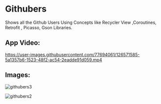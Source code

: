 # Githubers
Shows all the Github Users Using Concepts like Recycler View ,Coroutines, Retrofit , Picasso, Gson Libraries.

## App Video:


https://user-images.githubusercontent.com/77694061/126571585-5a1357b6-1523-48f2-ac54-2eadde91d059.mp4


## Images:
![githubers3](https://user-images.githubusercontent.com/77694061/126571181-7f31d4da-e26c-4488-b2cf-daaf85f87bc6.jpeg)

![githubers2](https://user-images.githubusercontent.com/77694061/126571145-f4e8c09b-1b36-4d88-a718-f4777b5016c1.jpeg)
